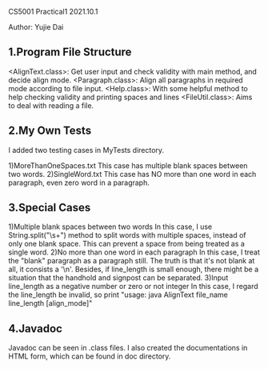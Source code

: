 CS5001 Practical1 2021.10.1

Author: Yujie Dai

1.Program File Structure
-----------------------------------
<AlignText.class>: Get user input and check validity with main method, and decide align mode.
<Paragraph.class>: Align all paragraphs in required mode according to file input.
<Help.class>: With some helpful method to help checking validity and printing spaces and lines
<FileUtil.class>: Aims to deal with reading a file.

2.My Own Tests
------------------------------------
I added two testing cases in MyTests directory.

1)MoreThanOneSpaces.txt
    This case has multiple blank spaces between two words.
2)SingleWord.txt
    This case has NO more than one word in each paragraph, even zero word in a paragraph.

3.Special Cases 
------------------------------------
1)Multiple blank spaces between two words
    In this case, I use String.split("\\s+") method to split words with multiple spaces, instead of only one blank space.
    This can prevent a space from being treated as a single word.
2)No more than one word in each paragraph
    In this case, I treat the "blank" paragraph as a paragraph still. The truth is that it's not blank at all, it consists a '\n'.
    Besides, if line_length is small enough, there might be a situation that the handhold and signpost can be separated.
3)Input line_length as a negative number or zero or not integer
    In this case, I regard the line_length be invalid, so print "usage: java AlignText file_name line_length [align_mode]"

4.Javadoc
------------------------------------
Javadoc can be seen in .class files. 
I also created the documentations in HTML form, which can be found in doc directory.




